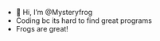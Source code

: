 - 👋 Hi, I’m @Mysteryfrog
- Coding bc its hard to find great programs
- Frogs are great!

<!---
Mysteryfrog/Mysteryfrog is a ✨ special ✨ repository because its `README.md` (this file) appears on your GitHub profile.
You can click the Preview link to take a look at your changes.
--->
